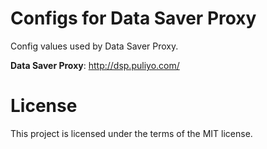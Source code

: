 # Configs for Data Saver Proxy

Config values used by Data Saver Proxy.

**Data Saver Proxy**: <a href="http://dsp.puliyo.com/" target="_blank">http://dsp.puliyo.com/</a>

# License
This project is licensed under the terms of the MIT license.

